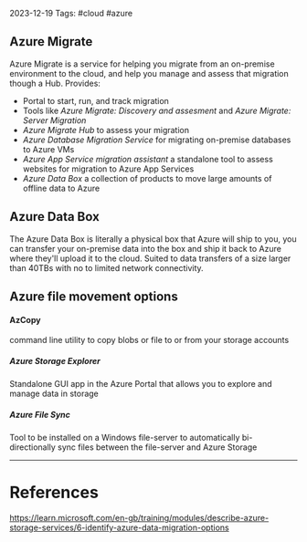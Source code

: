 2023-12-19
Tags: #cloud #azure 

## Azure Migrate
Azure Migrate is a service for helping you migrate from an on-premise environment to the cloud, and help you manage and assess that migration though a Hub. Provides:
- Portal to start, run, and track migration
- Tools like *Azure Migrate: Discovery and assesment* and *Azure Migrate: Server Migration*
- *Azure Migrate Hub* to assess your migration
- *Azure Database Migration Service* for migrating on-premise databases to Azure VMs
- *Azure App Service migration assistant* a standalone tool to assess websites for migration to Azure App Services
- *Azure Data Box* a collection of products to move large amounts of offline data to Azure

## Azure Data Box
The Azure Data Box is literally a physical box that Azure will ship to you, you can transfer your on-premise data into the box and ship it back to Azure where they'll upload it to the cloud. Suited to data transfers of a size larger than 40TBs with no to limited network connectivity. 

## Azure file movement options

#### AzCopy
command line utility to copy blobs or file to or from your storage accounts
##### Azure Storage Explorer
Standalone GUI app in the Azure Portal that allows you to explore and manage data in storage
##### Azure File Sync
Tool to be installed on a Windows file-server to automatically bi-directionally sync files between the file-server and Azure Storage


---
# References

https://learn.microsoft.com/en-gb/training/modules/describe-azure-storage-services/6-identify-azure-data-migration-options